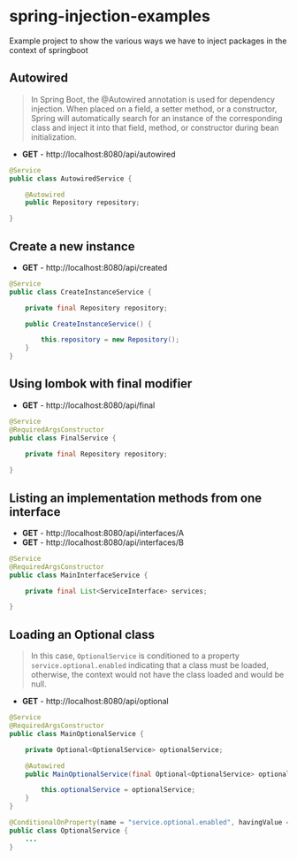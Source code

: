 # spring-injection-examples
Example project to show the various ways we have to inject packages in the context of springboot


## Autowired
> In Spring Boot, the @Autowired annotation is used for dependency injection. When placed on a field, a setter method, or a constructor, Spring will automatically search for an instance of the corresponding class and inject it into that field, method, or constructor during bean initialization.

* **GET** - http://localhost:8080/api/autowired

```java
@Service
public class AutowiredService {

	@Autowired
	public Repository repository;

}
```

## Create a new instance

* **GET** - http://localhost:8080/api/created

```java
@Service
public class CreateInstanceService {

	private final Repository repository;

	public CreateInstanceService() {

		this.repository = new Repository();
	}
}
```

## Using lombok with final modifier

* **GET** - http://localhost:8080/api/final

```java
@Service
@RequiredArgsConstructor
public class FinalService {

	private final Repository repository;
	
}
```
## Listing an implementation methods from one interface

* **GET** - http://localhost:8080/api/interfaces/A
* **GET** - http://localhost:8080/api/interfaces/B

```java
@Service
@RequiredArgsConstructor
public class MainInterfaceService {

	private final List<ServiceInterface> services;

}
```
## Loading an Optional class

> In this case, `OptionalService` is conditioned to a property `service.optional.enabled` indicating that a class must be loaded, otherwise, 
> the context would not have the class loaded and would be null.

* **GET** - http://localhost:8080/api/optional

```java
@Service
@RequiredArgsConstructor
public class MainOptionalService {

	private Optional<OptionalService> optionalService;

	@Autowired
	public MainOptionalService(final Optional<OptionalService> optionalService) {

		this.optionalService = optionalService;
	}
}

@ConditionalOnProperty(name = "service.optional.enabled", havingValue = "true")
public class OptionalService {
    ...
}

```
